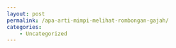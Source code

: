 ```yaml
---
layout: post
permalink: /apa-arti-mimpi-melihat-rombongan-gajah/
categories:
    - Uncategorized
---
```


